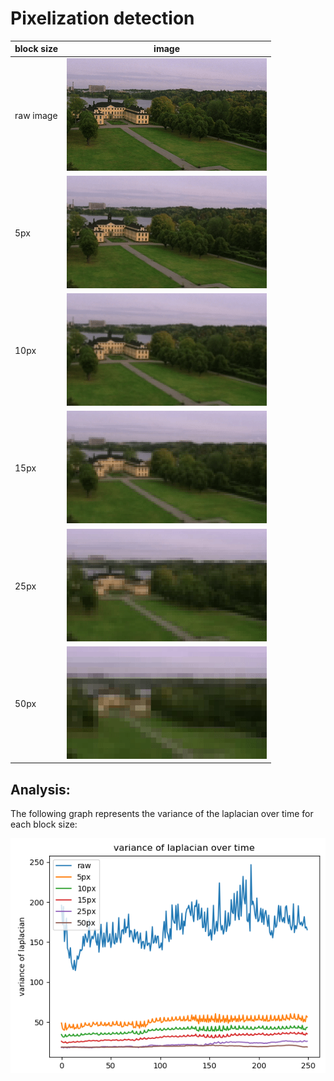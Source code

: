 # Pixelization detection

| block size | image                                             |
| ---------- | ------------------------------------------------- |
| raw image  | ![](gifs/raw.gif)  |
| 5px        | ![](gifs/5px.gif)  |
| 10px       | ![](gifs/10px.gif) |
| 15px       | ![](gifs/15px.gif) |
| 25px       | ![](gifs/25px.gif) |
| 50px       | ![](gifs/50px.gif) |

## Analysis:

The following graph represents the variance of the laplacian over time for each block size:

![](over_time.png)
